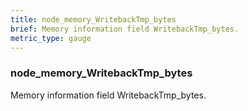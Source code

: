```yaml
---
title: node_memory_WritebackTmp_bytes
brief: Memory information field WritebackTmp_bytes.
metric_type: gauge
---
```

### node_memory_WritebackTmp_bytes

Memory information field WritebackTmp_bytes.